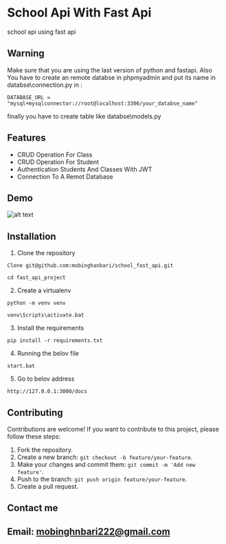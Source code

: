 # School Api With Fast Api

school api using fast api

## Warning
Make sure that you are using the last version of python and fastapi.
Also You have to create an remote databse in phpmyadmin and put its name in databse\connection.py in :
```
DATABASE_URL = "mysql+mysqlconnector://root@localhost:3306/your_databse_name"
```
finally you have to create table like databse\models.py

## Features
- CRUD Operation For Class
- CRUD Operation For Student
- Authentication Students And Classes With JWT
- Connection To A Remot Database

## Demo
![alt text](https://uploadkon.ir/uploads/0a9e13_23demo.png)
## Installation
1. Clone the repository
```
Clone git@github.com:mobinghanbari/school_fast_api.git
```
```
cd fast_api_project
```
2. Create a virtualenv
```
python -m venv venv
```
```
venv\Scripts\activate.bat
```

3. Install the requirements
```
pip install -r requirements.txt
```
4. Running the belov file
```
start.bat
```

5. Go to belov address
```
http://127.0.0.1:3000/docs
```
## Contributing

Contributions are welcome! If you want to contribute to this project, please follow these steps:

1. Fork the repository.
2. Create a new branch: `git checkout -b feature/your-feature`.
3. Make your changes and commit them: `git commit -m 'Add new feature'`.
4. Push to the branch: `git push origin feature/your-feature`.
5. Create a pull request.


## Contact me
## Email: mobinghnbari222@gmail.com
